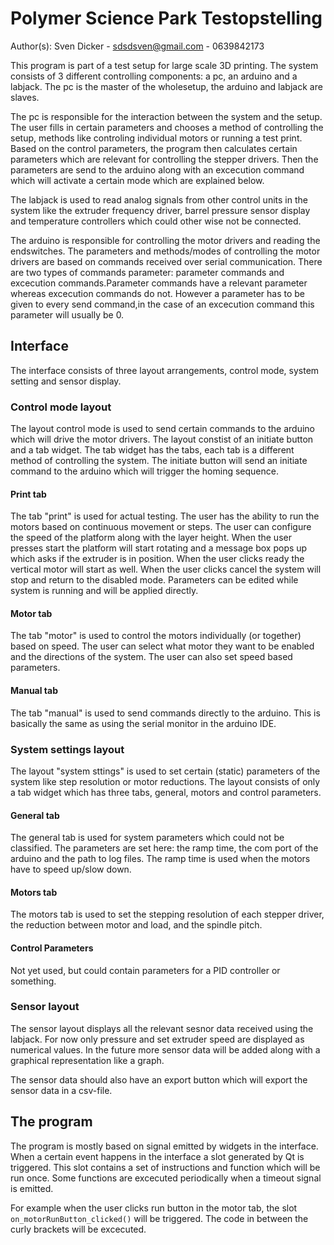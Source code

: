 # Polymer Science Park Testopstelling
   
  Author(s):
  Sven Dicker - sdsdsven@gmail.com - 0639842173
  
  This program is part of a test setup for large scale 3D printing. The system consists of 3 different controlling components: a pc, an arduino and a labjack. The pc is the master of the wholesetup, the arduino and labjack are slaves.
  
  The pc is responsible for the interaction between the system and the setup. The user fills in certain parameters and chooses a method of controlling the setup, methods like controling individual motors or running a test print. Based on the control parameters, the program then calculates certain parameters which are relevant for controlling the stepper drivers. Then the parameters are send to the arduino along with an excecution command which will activate a certain mode which are explained below.
  
  The labjack is used to read analog signals from other control units in the system like the extruder frequency driver, barrel pressure sensor display and temperature controllers which could other wise not be connected. 
     
  The arduino is responsible for controlling the motor drivers and reading the endswitches. The parameters and methods/modes of controlling the motor drivers are based on commands received over serial communication. There are two types of commands parameter: parameter commands and excecution commands.Parameter commands have a relevant parameter whereas excecution commands do not. However a parameter has to be given to every send command,in the case of an excecution command this parameter will usually be 0.
 
## Interface
The interface consists of three layout arrangements, control mode, system setting and sensor display. 

### Control mode layout
The layout control mode is used to send certain commands to the arduino which will drive the motor drivers. The layout constist of an initiate button and a tab widget. The tab widget has the tabs, each tab is a different method of controlling the system. The initiate button will send an initiate command to the arduino which will trigger the homing sequence. 

#### Print tab
The tab "print" is used for actual testing. The user has the ability to run the motors based on continuous movement or steps. The user can configure the speed of the platform along with the layer height. When the user presses start the platform will start rotating and a message box pops up which asks if the extruder is in position. When the user clicks ready the vertical motor will start as well. When the user clicks cancel the system will stop and return to the disabled mode. Parameters can be edited while system is running and will be applied directly.

#### Motor tab
The tab "motor" is used to control the motors individually (or together) based on speed. The user can select what motor they want to be enabled and the directions of the system. The user can also set speed based parameters.

#### Manual tab
The tab "manual" is used to send commands directly to the arduino. This is basically the same as using the serial monitor in the arduino IDE.

### System settings layout
The layout "system sttings" is used to set certain (static) parameters of the system like step resolution or motor reductions. The layout consists of only a tab widget which has three tabs, general, motors and control parameters.

#### General tab
The general tab is used for system parameters which could not be classified. The parameters are set here: the ramp time, the com port of the arduino and the path to log files. The ramp time is used when the motors have to speed up/slow down.

#### Motors tab 
The motors tab is used to set the stepping resolution of each stepper driver, the reduction between motor and load, and the spindle pitch.

#### Control Parameters
Not yet used, but could contain parameters for a PID controller or something.

### Sensor layout
The sensor layout displays all the relevant sesnor data received using the labjack. For now only pressure and set extruder speed are displayed as numerical values. In the future more sensor data will be added along with a graphical representation like a graph.

The sensor data should also have an export button which will export the sensor data in a csv-file. 

## The program
The program is mostly based on signal emitted by widgets in the interface. When a certain event happens in the interface a slot generated by Qt is triggered. This slot contains a set of instructions and function which will be run once. Some functions are excecuted periodically when a timeout signal is emitted.

For example when the user clicks run button in the motor tab, the slot `on_motorRunButton_clicked()` will be triggered. The code in between the curly brackets will be excecuted. 
